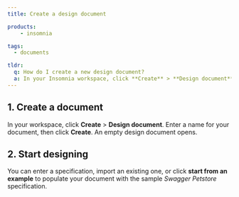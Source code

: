 ```yaml
---
title: Create a design document

products:
    - insomnia

tags:
  - documents

tldr: 
  q: How do I create a new design document?
  a: In your Insomnia workspace, click **Create** > **Design document**, enter a name, and click **Create**.
---
```


## 1. Create a document

In your workspace, click **Create** > **Design document**. Enter a name for your document, then click **Create**. An empty design document opens.

## 2. Start designing

You can enter a specification, import an existing one, or click **start from an example** to populate your document with the sample _Swagger Petstore_ specification.